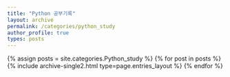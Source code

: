 ```yaml
---
title: "Python 공부기록"
layout: archive
permalink: /categories/python_study
author_profile: true
types: posts
---
```



{% assign posts = site.categories.Python_study %}
{% for post in posts %}
 {% include archive-single2.html type=page.entries_layout %} 
{% endfor %}